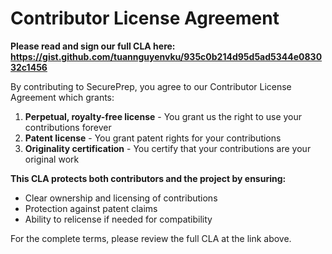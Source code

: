 # Contributor License Agreement

**Please read and sign our full CLA here: https://gist.github.com/tuannguyenvku/935c0b214d95d5ad5344e083032c1456**

By contributing to SecurePrep, you agree to our Contributor License Agreement which grants:

1. **Perpetual, royalty-free license** - You grant us the right to use your contributions forever
2. **Patent license** - You grant patent rights for your contributions  
3. **Originality certification** - You certify that your contributions are your original work

**This CLA protects both contributors and the project by ensuring:**
- Clear ownership and licensing of contributions
- Protection against patent claims
- Ability to relicense if needed for compatibility

For the complete terms, please review the full CLA at the link above.
